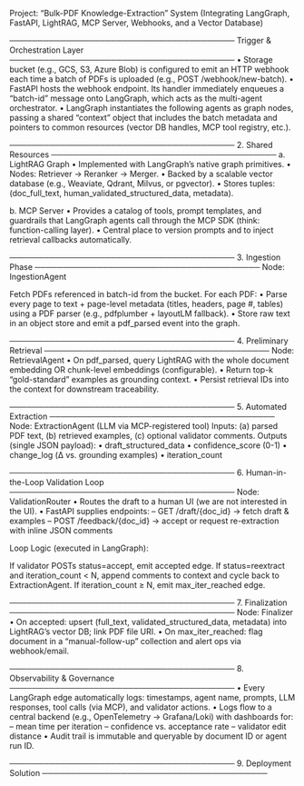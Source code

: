 Project: “Bulk-PDF Knowledge-Extraction” System
(Integrating LangGraph, FastAPI, LightRAG, MCP Server, Webhooks, and a Vector Database)

────────────────────────────────────────
Trigger & Orchestration Layer 
──────────────────────────────────────── 
• Storage bucket (e.g., GCS, S3, Azure Blob) is configured to emit an HTTP webhook each
time a batch of PDFs is uploaded (e.g., POST /webhook/new-batch). • FastAPI hosts the
webhook endpoint. Its handler immediately enqueues a “batch-id” message onto LangGraph,
which acts as the multi-agent orchestrator. • LangGraph instantiates the following agents
as graph nodes, passing a shared “context” object that includes the batch metadata and
pointers to common resources (vector DB handles, MCP tool registry, etc.).

────────────────────────────────────────
2. Shared Resources
────────────────────────────────────────
a. LightRAG Graph
• Implemented with LangGraph’s native graph primitives.
• Nodes: Retriever → Reranker → Merger.
• Backed by a scalable vector database (e.g., Weaviate, Qdrant, Milvus, or pgvector).
• Stores tuples: (doc_full_text, human_validated_structured_data, metadata).

b. MCP Server
• Provides a catalog of tools, prompt templates, and guardrails that LangGraph agents call through the MCP SDK (think: function-calling layer).
• Central place to version prompts and to inject retrieval callbacks automatically.

────────────────────────────────────────
3. Ingestion Phase
────────────────────────────────────────
Node: IngestionAgent

Fetch PDFs referenced in batch-id from the bucket.
For each PDF:
• Parse every page to text + page-level metadata (titles, headers, page #,
tables) using a PDF parser (e.g., pdfplumber + layoutLM fallback).
• Store raw text in an object store and emit a pdf_parsed event into the graph.

────────────────────────────────────────
4. Preliminary Retrieval
────────────────────────────────────────
Node: RetrievalAgent
• On pdf_parsed, query LightRAG with the whole document embedding OR chunk-level embeddings (configurable).
• Return top-k “gold-standard” examples as grounding context.
• Persist retrieval IDs into the context for downstream traceability.

────────────────────────────────────────
5. Automated Extraction
────────────────────────────────────────
Node: ExtractionAgent (LLM via MCP-registered tool)
Inputs: (a) parsed PDF text, (b) retrieved examples, (c) optional validator comments.
Outputs (single JSON payload):
• draft_structured_data
• confidence_score (0-1)
• change_log (Δ vs. grounding examples)
• iteration_count

────────────────────────────────────────
6. Human-in-the-Loop Validation Loop
────────────────────────────────────────
Node: ValidationRouter
• Routes the draft to a human UI (we are not interested in the UI).
• FastAPI supplies endpoints:
– GET /draft/{doc_id}  → fetch draft & examples
– POST /feedback/{doc_id} → accept or request re-extraction with inline JSON comments

Loop Logic (executed in LangGraph):

If validator POSTs status=accept, emit accepted edge.
If status=reextract and iteration_count < N, append comments to context and cycle back to ExtractionAgent.
If iteration_count ≥ N, emit max_iter_reached edge.

────────────────────────────────────────
7. Finalization
────────────────────────────────────────
Node: Finalizer
• On accepted: upsert (full_text, validated_structured_data, metadata) into LightRAG’s vector DB; link PDF file URI.
• On max_iter_reached: flag document in a “manual-follow-up” collection and alert ops via webhook/email.

────────────────────────────────────────
8. Observability & Governance
────────────────────────────────────────
• Every LangGraph edge automatically logs: timestamps, agent name, prompts, LLM responses, tool calls (via MCP), and validator actions.
• Logs flow to a central backend (e.g., OpenTelemetry → Grafana/Loki) with dashboards for:
– mean time per iteration
– confidence vs. acceptance rate
– validator edit distance
• Audit trail is immutable and queryable by document ID or agent run ID.

────────────────────────────────────────
9. Deployment Solution
────────────────────────────────────────

